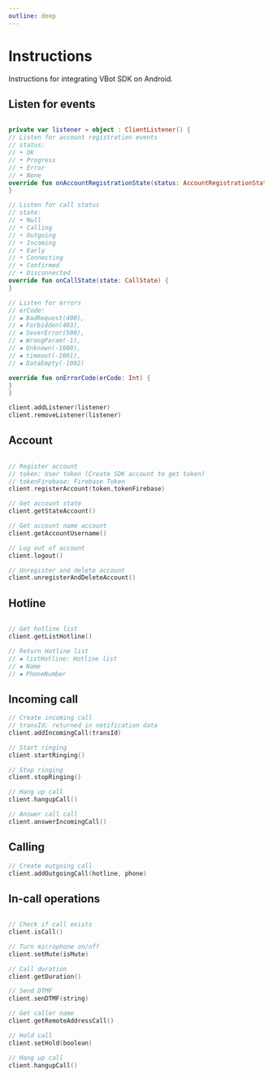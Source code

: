 ```yaml
---
outline: deep
---
```


<script setup>
import GitHubButton from '../../../.vitepress//components/GitHubButton.vue'
</script>

# Instructions

Instructions for integrating VBot SDK on Android.

<a href="https://github.com/quocdat1804/vbot-sdk-demo" target="_blank" style="text-decoration: none;">

<GitHubButton />
</a>

## Listen for events

```KOTLIN

private var listener = object : ClientListener() {
// Listen for account registration events
// status:
// • OK
// • Progress
// • Error
// • None
override fun onAccountRegistrationState(status: AccountRegistrationState, reason: String) {
}

// Listen for call status
// state:
// • Null
// • Calling
// • Outgoing
// • Incoming
// • Early
// • Connecting
// • Confirmed
// • Disconnected
override fun onCallState(state: CallState) {
}

// Listen for errors
// erCode:
// ⦁ BadRequest(400),
// ⦁ Forbidden(403),
// ⦁ SeverError(500),
// ⦁ WrongParam(-1),
// ⦁ Unknown(-1000),
// ⦁ timeout(-1001),
// ⦁ DataEmpty(-1002)

override fun onErrorCode(erCode: Int) {
}
}

client.addListener(listener)
client.removeListener(listener)
```

## Account

```KOTLIN

// Register account
// token: User token (Create SDK account to get token)
// tokenFirebase: Firebase Token
client.registerAccount(token,tokenFirebase)

// Get account state
client.getStateAccount()

// Get account name account
client.getAccountUsername()

// Log out of account
client.logout()

// Unregister and delete account
client.unregisterAndDeleteAccount()

```

## Hotline

```KOTLIN

// Get hotline list
client.getListHotline()

// Return Hotline list
// ⦁ listHotline: Hotline list
// ⦁ Name
// ⦁ PhoneNumber
```

## Incoming call

```KOTLIN
// Create incoming call
// transId: returned in notification data
client.addIncomingCall(transId)

// Start ringing
client.startRinging()

// Stop ringing
client.stopRinging()

// Hang up call
client.hangupCall()

// Answer call call
client.answerIncomingCall()
```

## Calling

```KOTLIN
// Create outgoing call
client.addOutgoingCall(hotline, phone)
```

## In-call operations

```KOTLIN

// Check if call exists
client.isCall()

// Turn microphone on/off
client.setMute(isMute)

// Call duration
client.getDuration()

// Send DTMF
client.senDTMF(string)

// Get caller name
client.getRemoteAddressCall()

// Hold call
client.setHold(boolean)

// Hang up call
client.hangupCall()
```
